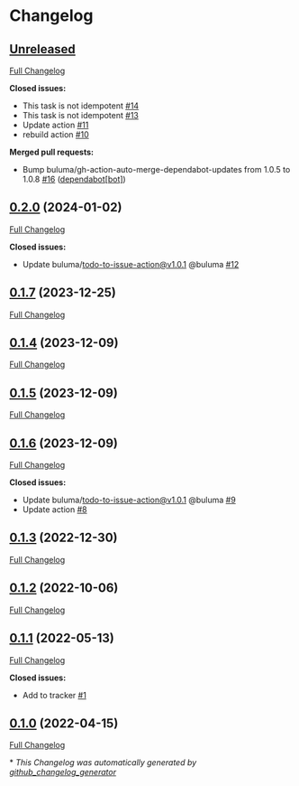 # Changelog

## [Unreleased](https://github.com/buluma/ansible-role-eclipse/tree/HEAD)

[Full Changelog](https://github.com/buluma/ansible-role-eclipse/compare/0.2.0...HEAD)

**Closed issues:**

- This task is not idempotent [\#14](https://github.com/buluma/ansible-role-eclipse/issues/14)
- This task is not idempotent [\#13](https://github.com/buluma/ansible-role-eclipse/issues/13)
- Update action [\#11](https://github.com/buluma/ansible-role-eclipse/issues/11)
- rebuild action [\#10](https://github.com/buluma/ansible-role-eclipse/issues/10)

**Merged pull requests:**

- Bump buluma/gh-action-auto-merge-dependabot-updates from 1.0.5 to 1.0.8 [\#16](https://github.com/buluma/ansible-role-eclipse/pull/16) ([dependabot[bot]](https://github.com/apps/dependabot))

## [0.2.0](https://github.com/buluma/ansible-role-eclipse/tree/0.2.0) (2024-01-02)

[Full Changelog](https://github.com/buluma/ansible-role-eclipse/compare/0.1.7...0.2.0)

**Closed issues:**

- Update buluma/todo-to-issue-action@v1.0.1 @buluma [\#12](https://github.com/buluma/ansible-role-eclipse/issues/12)

## [0.1.7](https://github.com/buluma/ansible-role-eclipse/tree/0.1.7) (2023-12-25)

[Full Changelog](https://github.com/buluma/ansible-role-eclipse/compare/0.1.4...0.1.7)

## [0.1.4](https://github.com/buluma/ansible-role-eclipse/tree/0.1.4) (2023-12-09)

[Full Changelog](https://github.com/buluma/ansible-role-eclipse/compare/0.1.5...0.1.4)

## [0.1.5](https://github.com/buluma/ansible-role-eclipse/tree/0.1.5) (2023-12-09)

[Full Changelog](https://github.com/buluma/ansible-role-eclipse/compare/0.1.6...0.1.5)

## [0.1.6](https://github.com/buluma/ansible-role-eclipse/tree/0.1.6) (2023-12-09)

[Full Changelog](https://github.com/buluma/ansible-role-eclipse/compare/0.1.3...0.1.6)

**Closed issues:**

- Update buluma/todo-to-issue-action@v1.0.1 @buluma [\#9](https://github.com/buluma/ansible-role-eclipse/issues/9)
- Update action [\#8](https://github.com/buluma/ansible-role-eclipse/issues/8)

## [0.1.3](https://github.com/buluma/ansible-role-eclipse/tree/0.1.3) (2022-12-30)

[Full Changelog](https://github.com/buluma/ansible-role-eclipse/compare/0.1.2...0.1.3)

## [0.1.2](https://github.com/buluma/ansible-role-eclipse/tree/0.1.2) (2022-10-06)

[Full Changelog](https://github.com/buluma/ansible-role-eclipse/compare/0.1.1...0.1.2)

## [0.1.1](https://github.com/buluma/ansible-role-eclipse/tree/0.1.1) (2022-05-13)

[Full Changelog](https://github.com/buluma/ansible-role-eclipse/compare/0.1.0...0.1.1)

**Closed issues:**

- Add to tracker [\#1](https://github.com/buluma/ansible-role-eclipse/issues/1)

## [0.1.0](https://github.com/buluma/ansible-role-eclipse/tree/0.1.0) (2022-04-15)

[Full Changelog](https://github.com/buluma/ansible-role-eclipse/compare/5ec96d5a8929a3c5c9fd42355c0b112a160a575e...0.1.0)



\* *This Changelog was automatically generated by [github_changelog_generator](https://github.com/github-changelog-generator/github-changelog-generator)*
